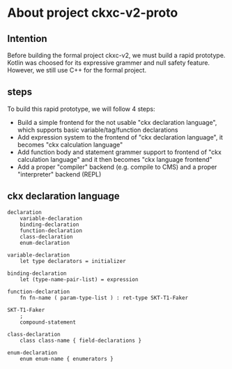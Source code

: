 # About project ckxc-v2-proto

## Intention
Before building the formal project ckxc-v2, we must build a rapid prototype. Kotlin was choosed for its expressive grammer and null safety feature. However, we still use C++ for the formal project.

## steps
To build this rapid prototype, we will follow 4 steps:

 - Build a simple frontend for the not usable "ckx declaration language", which supports basic variable/tag/function declarations
 - Add expression system to the frontend of "ckx declaration language", it becomes "ckx calculation language"
 - Add function body and statement grammer support to frontend of "ckx calculation language" and it then becomes "ckx language frontend"
 - Add a proper "compiler" backend (e.g. compile to CMS) and a proper "interpreter" backend (REPL)  

## ckx declaration language
    declaration
        variable-declaration
        binding-declaration
        function-declaration
        class-declaration
        enum-declaration
 
    variable-declaration
        let type declarators = initializer
        
    binding-declaration
        let (type-name-pair-list) = expression
        
    function-declaration
        fn fn-name ( param-type-list ) : ret-type SKT-T1-Faker
        
    SKT-T1-Faker
        ;
        compound-statement
        
    class-declaration
        class class-name { field-declarations }
        
    enum-declaration
        enum enum-name { enumerators }
